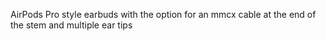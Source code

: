 AirPods Pro style earbuds with the option for an mmcx cable at the end of the stem and multiple ear tips